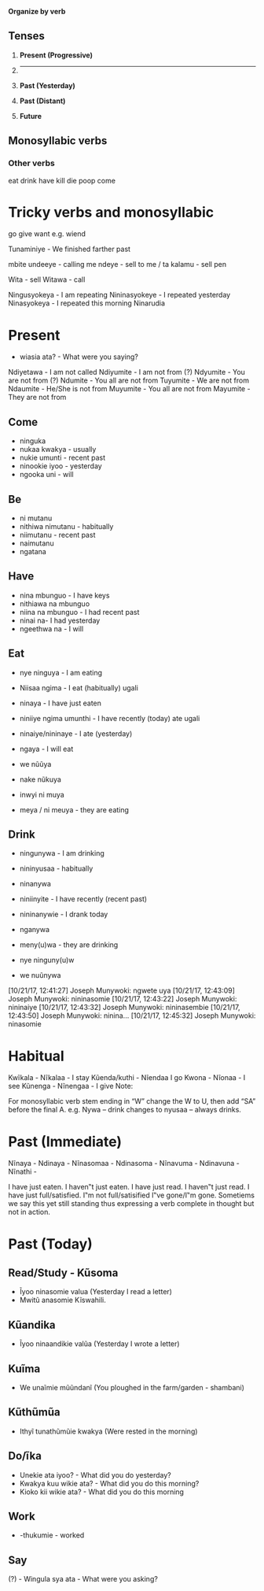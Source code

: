 
**Organize by verb**
## Tenses
1. **Present (Progressive)**

2. ****

3. **Past (Yesterday)**

4. **Past (Distant)**

5. **Future**



## Monosyllabic verbs

### Other verbs
eat
drink
have
kill
die
poop
come

# Tricky verbs and monosyllabic
go
give
want e.g. wiend

Tunaminiye - We finished farther past

mbite undeeye - calling me
ndeye - sell to me / ta kalamu - sell pen

Wita - sell
Witawa - call


Ningusyokeya - I am repeating
Nininasyokeye - I repeated yesterday
Ninasyokeya - I repeated this morning
Ninarudia

# Present
- wiasia ata? - What were you saying?

Ndiyetawa - I am not called
Ndiyumite - I am not from
(?) Ndyumite - You are not from
(?) Ndumite - You all are not from
Tuyumite - We are not from
Ndaumite - He/She is not from
Muyumite - You all are not from
Mayumite - They are not from

## Come
- ninguka
- nukaa kwakya - usually
- nukie umunti -  recent past
- ninookie iyoo - yesterday
- ngooka uni - will 

## Be
- ni mutanu
- nithiwa nimutanu - habitually
- niimutanu - recent past
- naimutanu
- ngatana

## Have

- nina mbunguo - I have keys
- nithiawa na mbunguo
- niina na mbunguo - I had recent past
- ninai na- I had yesterday
- ngeethwa na - I will

## Eat

- nye ninguya - I am eating
- Niisaa ngima - I eat (habitually) ugali
- ninaya - I have just eaten
- niniiye ngima umunthi - I have recently (today) ate ugali
- ninaiye/nininaye - I ate (yesterday)
- ngaya - I will eat


- we nũũya
- nake nũkuya
- inwyi ni muya
- meya / ni meuya - they are eating

## Drink

- ningunywa - I am drinking
- nininyusaa - habitually
- ninanywa
- niniinyite - I have recently (recent past)
- nininanywie - I drank today
- nganywa



- meny(u)wa - they are drinking
- nye ninguny(u)w
- we nuũnywa

[10/21/17, 12:41:27] Joseph Munywoki: ngwete uya
[10/21/17, 12:43:09] Joseph Munywoki: nininasomie
[10/21/17, 12:43:22] Joseph Munywoki: nininaiye
[10/21/17, 12:43:32] Joseph Munywoki: nininasembie
[10/21/17, 12:43:50] Joseph Munywoki: ninina...
[10/21/17, 12:45:32] Joseph Munywoki: ninasomie

# Habitual
Kwĩkala - Nĩkalaa - I stay
Kũenda/kuthi - Nĩendaa I go
Kwona - Nĩonaa - I see
Kũnenga - Nĩnengaa - I give
Note:

For monosyllabic verb stem ending in “W” change the W to U, then add “SA” before the final A. e.g.
Nywa – drink changes to nyusaa – always drinks.

# Past (Immediate) 

Nĩnaya - 
Ndinaya - 
Nĩnasomaa - 
Ndinasoma - 
Nĩnavuma - 
Ndinavuna - 
Nĩnathi -

I have just eaten.
I haven‟t just eaten.
I have just read.
I haven‟t just read.
I have just full/satisfied.
I‟m not full/satisified
I‟ve gone/I‟m gone.
Sometiems we say this yet still standing thus expressing a verb complete in thought but not in action.


# Past (Today)

## Read/Study - Kũsoma
- Ĩyoo ninasomie valua (Yesterday I read a letter)
- Mwitũ anasomie Kĩswahili.

## Kũandika
- Ĩyoo ninaandikie valũa (Yesterday I wrote a letter)

## Kuĩma
- We unaĩmie mũũndanĩ (You ploughed in the farm/garden - shambani)

## Kũthũmũa
- Ithyĩ tunathũmũie kwakya (Were rested in the morning)

## Do/ĩka
- Unekie ata iyoo? - What did you do yesterday?
- Kwakya kuu wikie ata? - What did you do this morning?
- Kioko kii wikie ata? - What did you do this morning

## Work
- -thukumie - worked

## Say
(?) - Wingula sya ata - What were you asking?